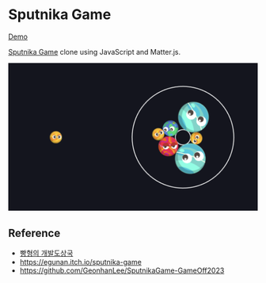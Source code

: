 # Sputnika Game

[Demo](https://kairess.github.io/sputnika-game)

[Sputnika Game](https://egunan.itch.io/sputnika-game) clone using JavaScript and Matter.js.

![](result.png)

## Reference

- [빵형의 개발도상국](https://www.youtube.com/@bbanghyong)
- https://egunan.itch.io/sputnika-game
- https://github.com/GeonhanLee/SputnikaGame-GameOff2023
